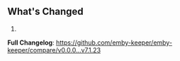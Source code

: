 ## What's Changed

1.

**Full Changelog**: https://github.com/emby-keeper/emby-keeper/compare/v0.0.0...v7.1.23
